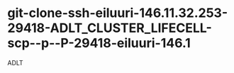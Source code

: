 # git-clone-ssh-eiluuri-146.11.32.253-29418-ADLT_CLUSTER_LIFECELL-scp--p--P-29418-eiluuri-146.1
ADLT
